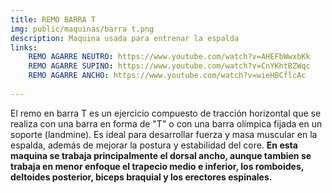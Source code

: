 ```yaml
---
title: REMO BARRA T
img: public/maquinas/barra t.png
description: Maquina usada para entrenar la espalda
links:
    REMO AGARRE NEUTRO: https://www.youtube.com/watch?v=AHEFbWwxbKk
    REMO AGARRE SUPINO: https://www.youtube.com/watch?v=CnYKhtBZWqc
    REMO AGARRE ANCHO: https://www.youtube.com/watch?v=wieHBCflcAc
    
---
```

El remo en barra T es un ejercicio compuesto de tracción horizontal que se realiza con una barra en forma de "T" o con una barra olímpica fijada en un soporte (landmine). Es ideal para desarrollar fuerza y masa muscular en la espalda, además de mejorar la postura y estabilidad del core. **En esta maquina se trabaja principalmente el dorsal ancho, aunque tambien se trabaja en menor enfoque el trapecio medio e inferior, los romboides, deltoides posterior, biceps braquial y los erectores espinales.**